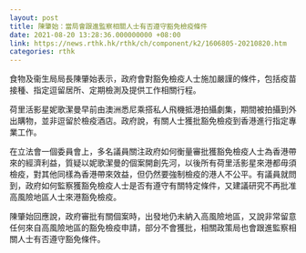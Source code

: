 ```yaml
---
layout: post
title: 陳肇始：當局會跟進監察相關人士有否遵守豁免檢疫條件
date: 2021-08-20 13:28:36.000000000 +08:00
link: https://news.rthk.hk/rthk/ch/component/k2/1606805-20210820.htm
categories: rthk
---
```


食物及衞生局局長陳肇始表示，政府會對豁免檢疫人士施加嚴謹的條件，包括疫苗接種、指定逗留居所、定期檢測及提供工作相關行程。

荷里活影星妮歌潔曼早前由澳洲悉尼乘搭私人飛機抵港拍攝劇集，期間被拍攝到外出購物，並非逗留於檢疫酒店。政府說，有關人士獲批豁免檢疫到香港進行指定專業工作。

在立法會一個委員會上，多名議員關注政府如何衡量審批獲豁免檢疫人士為香港帶來的經濟利益，質疑以妮歌潔曼的個案開創先河，以後所有荷里活影星來港都毋須檢疫，對其他同樣為香港帶來效益，但仍然要強制檢疫的港人不公平。有議員就問到，政府如何監察獲豁免檢疫人士是否有遵守有關特定條件，又建議研究不再批准高風險地區人士來港豁免檢疫。

陳肇始回應說，政府審批有關個案時，出發地仍未納入高風險地區，又說非常留意任何來自高風險地區的豁免檢疫申請，部分不會獲批，相關政策局也會跟進監察相關人士有否遵守豁免條件。
